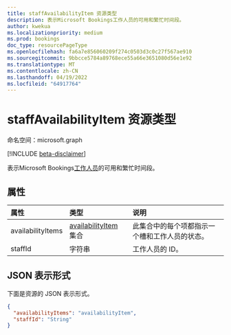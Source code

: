 ```yaml
---
title: staffAvailabilityItem 资源类型
description: 表示Microsoft Bookings工作人员的可用和繁忙时间段。
author: kwekua
ms.localizationpriority: medium
ms.prod: bookings
doc_type: resourcePageType
ms.openlocfilehash: fa6a7e856060209f274c0503d3c0c27f567ae910
ms.sourcegitcommit: 9bbcce5784a89768ece55a66e3651080d56e1e92
ms.translationtype: MT
ms.contentlocale: zh-CN
ms.lasthandoff: 04/19/2022
ms.locfileid: "64917764"
---
```

# <a name="staffavailabilityitem-resource-type"></a>staffAvailabilityItem 资源类型

命名空间：microsoft.graph

 [!INCLUDE [beta-disclaimer](../../includes/beta-disclaimer.md)]

表示Microsoft Bookings[工作人员](bookingstaffmember.md)的可用和繁忙时间段。

## <a name="properties"></a>属性

| 属性  | 类型 |说明|
|:---------------|:--------|:----------|
|availabilityItems |[availabilityItem](availabilityitem.md) 集合 |此集合中的每个项都指示一个槽和工作人员的状态。|
|staffId |字符串 |工作人员的 ID。|

## <a name="json-representation"></a>JSON 表示形式

下面是资源的 JSON 表示形式。

<!-- {
  "blockType": "resource",
  "@odata.type": "microsoft.graph.staffAvailabilityItem"
}-->

``` json
{
  "availabilityItems": "availabilityItem",
  "staffId": "String"
}
```
